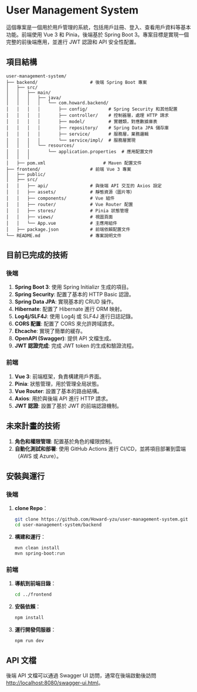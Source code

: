 # User Management System

這個專案是一個用於用戶管理的系統，包括用戶註冊、登入、查看用戶資料等基本功能。前端使用 Vue 3 和 Pinia，後端基於 Spring Boot 3。專案目標是實現一個完整的前後端應用，並進行 JWT 認證和 API 安全性配置。

## 項目結構

```plaintext
user-management-system/
├── backend/                    # 後端 Spring Boot 專案
│   ├── src/
│   │   ├── main/
│   │   │   ├── java/
│   │   │   │   └── com.howard.backend/
│   │   │   │       ├── config/        # Spring Security 和其他配置
│   │   │   │       ├── controller/    # 控制器層，處理 HTTP 請求
│   │   │   │       ├── model/         # 實體類，對應數據庫表
│   │   │   │       ├── repository/    # Spring Data JPA 儲存庫
│   │   │   │       ├── service/       # 服務層，業務邏輯
│   │   │   │       └── service/impl/  # 服務層實現
│   │   │   └── resources/
│   │   │       └── application.properties  # 應用配置文件
│   │   │       
│   ├── pom.xml                      # Maven 配置文件
├── frontend/                   # 前端 Vue 3 專案
│   ├── public/
│   ├── src/
│   │   ├── api/                # 與後端 API 交互的 Axios 設定
│   │   ├── assets/             # 靜態資源（圖片等）
│   │   ├── components/         # Vue 組件
│   │   ├── router/             # Vue Router 配置
│   │   ├── stores/             # Pinia 狀態管理
│   │   ├── views/              # 視圖頁面
│   │   └── App.vue             # 主應用組件
│   ├── package.json            # 前端依賴配置文件
└── README.md                   # 專案說明文件
```

## 目前已完成的技術

### 後端

1. **Spring Boot 3**: 使用 Spring Initializr 生成的項目。
2. **Spring Security**: 配置了基本的 HTTP Basic 認證。
3. **Spring Data JPA**: 實現基本的 CRUD 操作。
4. **Hibernate**: 配置了 Hibernate 進行 ORM 映射。
5. **Log4j/SLF4J**: 使用 Log4j 或 SLF4J 進行日誌記錄。
6. **CORS 配置**: 配置了 CORS 來允許跨域請求。
7. **Ehcache**: 實現了簡單的緩存。
8. **OpenAPI (Swagger)**: 提供 API 文檔生成。
9. **JWT 認證完成**: 完成 JWT token 的生成和驗證流程。

### 前端

1. **Vue 3**: 前端框架，負責構建用戶界面。
2. **Pinia**: 狀態管理，用於管理全局狀態。
3. **Vue Router**: 設置了基本的路由結構。
4. **Axios**: 用於與後端 API 進行 HTTP 請求。
5. **JWT 認證**: 設置了基於 JWT 的前端認證機制。

## 未來計畫的技術

1. **角色和權限管理**: 配置基於角色的權限控制。
2. **自動化測試和部署**: 使用 GitHub Actions 進行 CI/CD，並將項目部署到雲端（AWS 或 Azure）。

## 安裝與運行

### 後端

1. **clone Repo**：
    ```bash
    git clone https://github.com/Howard-yzu/user-management-system.git
    cd user-management-system/backend
    ```

2. **構建和運行**：
    ```bash
    mvn clean install
    mvn spring-boot:run
    ```

### 前端

1. **導航到前端目錄**：
    ```bash
    cd ../frontend
    ```

2. **安裝依賴**：
    ```bash
    npm install
    ```

3. **運行開發伺服器**：
    ```bash
    npm run dev
    ```

## API 文檔

後端 API 文檔可以通過 Swagger UI 訪問，通常在後端啟動後訪問 [http://localhost:8080/swagger-ui.html](http://localhost:8080/swagger-ui.html)。

